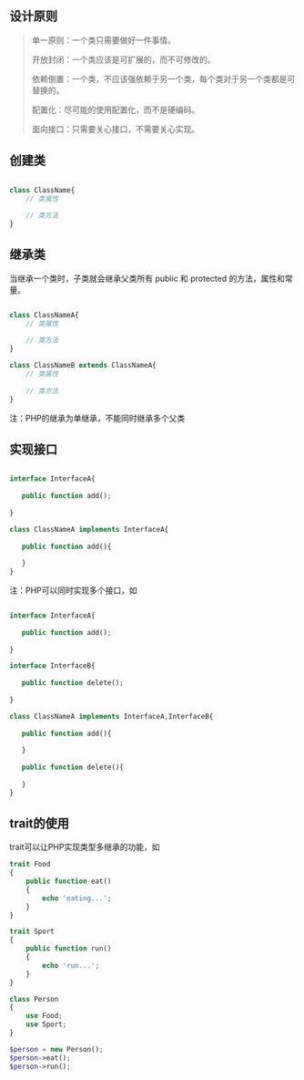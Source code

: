 ## 设计原则

> 单一原则：一个类只需要做好一件事情。
>
> 开放封闭：一个类应该是可扩展的，而不可修改的。
>
> 依赖倒置：一个类，不应该强依赖于另一个类，每个类对于另一个类都是可替换的。
>
> 配置化：尽可能的使用配置化，而不是硬编码。
>
> 面向接口：只需要关心接口，不需要关心实现。



## 创建类

```php

class ClassName{
    // 类属性
    
    // 类方法  
}

```



## 继承类

当继承一个类时，子类就会继承父类所有 public 和 protected 的方法，属性和常量。

```php

class ClassNameA{
    // 类属性
    
    // 类方法
}

class ClassNameB extends ClassNameA{
    // 类属性
    
    // 类方法
}
```

注：PHP的继承为单继承，不能同时继承多个父类



## 实现接口

```php

interface InterfaceA{
    
   public function add(); 
    
}

class ClassNameA implements InterfaceA{
    
   public function add(){
       
   }
}
```

注：PHP可以同时实现多个接口，如

```php

interface InterfaceA{
    
   public function add();
    
}

interface InterfaceB{
    
   public function delete(); 
    
}

class ClassNameA implements InterfaceA,InterfaceB{
   
   public function add(){
       
   }
    
   public function delete(){
       
   }
}
```



## trait的使用

trait可以让PHP实现类型多继承的功能，如

```php
trait Food
{
    public function eat()
    {
        echo 'eating...';
    }
}

trait Sport
{
    public function run()
    {
        echo 'run...';
    }
}

class Person
{
    use Food;
    use Sport;
}

$person = new Person();
$person->eat();
$person->run();
```

